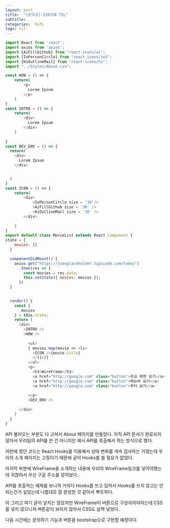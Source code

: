 ```yaml
---
layout: post
title:  "[모각코] 210728 TIL"
subtitle:   
categories:  hufs
tags: til
---
```


```js
import React from 'react';
import axios from 'axios';
import {AiFillGithub} from "react-icons/ai";
import {IoPersonCircle} from "react-icons/io5";
import {HiOutlineMail} from "react-icons/hi";
import "../Styles/About.css";

const HOW = () => {
    return(
        <p>
          Lorem Ipsum
        </p>
    )
}
const INTRO = () => {
    return(
        <div>
          Lorem Ipsum
        </div>
    )
    
}
const DEV_ENV = () => {
  return(
    <div>
      Lorem Ipsum
    </div>


  )
}
const ICON = () => {
    return(
        <div>
            <IoPersonCircle size = '30'/> 
            <AiFillGithub size = '30' /> 
            <HiOutlineMail size = '30' />
        </div>
        
    )
}
export default class MovieList extends React.Component {
state = {
    movies: []
  }

  componentDidMount() {
    axios.get("https://jsonplaceholder.typicode.com/todos")
      .then(res => {
        const movies = res.data;
        this.setState({ movies: movies });
      })
  }
  

  render() {
    const {
       movies
    } = this.state;
    return (
      <div>
        <INTRO />
        <HOW />
          
          <ul>
          { movies.map(movie => <li>
            <ICON />{movie.title}
            </li>)}
          </ul>
          <p>
            <h3>WireFrame</h3>
            <a href="http://google.com" class="button">주요 화면 보기</a>
            <a href="http://google.com" class="button">메뉴바 보기</a>
            <a href="http://google.com" class="button">푸터 보기</a>
            
          </p>
          <DEV_ENV />
          
      </div>
    )
  }
}
```

API 불러오는 부분도 다 고쳐서 About 페이지를 만들었다. 아직 API 문서가 완료되지 않아서 우리팀의 API를 쓴 건 아니지만 
예시 API를 호출해서 하는 방식으로 했다.

저번에 썼던 코드는 React Hooks를 이용해서 상태 변화를 계속 검사하는 거였는데 우리의 소개 페이지는 고정이기 때문에 굳이 Hooks를 쓸 필요가 없었다. 

마지막 부분에 WireFrame을 소개하는 내용에 우리의 WireFrame링크를 넣어야했는데 귀찮아서 우선 구글 주소를 넣어놨다..

API를 호출하는 예제를 보니까 거의다 Hooks를 쓰고 있어서 Hooks를 쓰지 않고는 안되는건가 싶었는데 나름대로 잘 완성한 것 같아서 뿌듯하다.

아 그리고 여기 굳이 넣지는 않았지만 WireFrame이 버튼으로 구성되어야하는데 CSS를 넣지 않으니까 버튼같이 보이지 않아서 CSS도 살짝 넣었다.

다음 시간에는 문의하기 기능과 버튼을 bootstrap으로 구현할 예정이다.